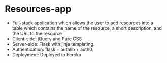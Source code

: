 # Resources-app
- Full-stack application which allows the user to add resources into a table which contains the name of the resource, a short description, and the URL to the resource
- Client-side: jQuery and Pure CSS
- Server-side: Flask with jinja templating.
- Authentication: flask + authlib + auth0. 
- Deployment: Deployed to heroku
